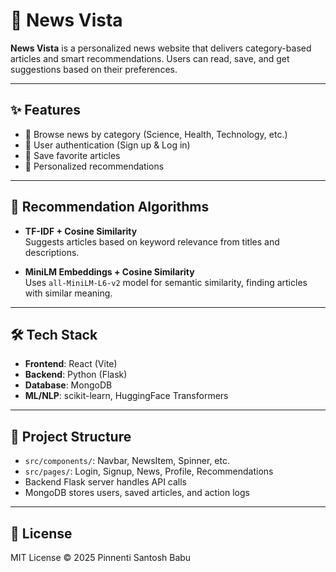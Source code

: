 # 📰 News Vista

**News Vista** is a personalized news website that delivers category-based articles and smart recommendations. Users can read, save, and get suggestions based on their preferences.

---

## ✨ Features

- 🧭 Browse news by category (Science, Health, Technology, etc.)
- 🔐 User authentication (Sign up & Log in)
- 💾 Save favorite articles
- 🎯 Personalized recommendations

---

## 🧠 Recommendation Algorithms

- **TF-IDF + Cosine Similarity**  
  Suggests articles based on keyword relevance from titles and descriptions.

- **MiniLM Embeddings + Cosine Similarity**  
  Uses `all-MiniLM-L6-v2` model for semantic similarity, finding articles with similar meaning.

---

## 🛠️ Tech Stack

- **Frontend**: React (Vite)
- **Backend**: Python (Flask)
- **Database**: MongoDB
- **ML/NLP**: scikit-learn, HuggingFace Transformers

---

## 📁 Project Structure

- `src/components/`: Navbar, NewsItem, Spinner, etc.
- `src/pages/`: Login, Signup, News, Profile, Recommendations
- Backend Flask server handles API calls
- MongoDB stores users, saved articles, and action logs

---

## 📜 License

MIT License © 2025 Pinnenti Santosh Babu
